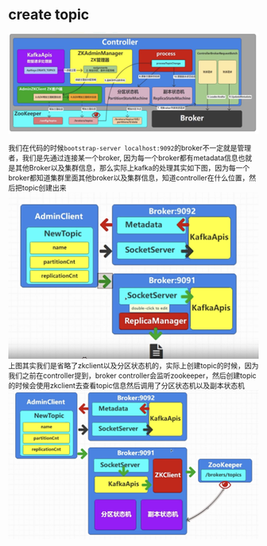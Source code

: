 # create topic
![architect](images/15-kafka.png)

我们在代码的时候`bootstrap-server localhost:9092`的broker不一定就是管理者，我们是先通过连接某一个broker, 因为每一个broker都有metadata信息也就是其他Broker以及集群信息，那么实际上kafka的处理其实如下图，因为每一个broker都知道集群里面其他broker以及集群信息，知道controller在什么位置，然后把topic创建出来
![architect](images/16-kafka.png)
上图其实我们是省略了zkclient以及分区状态机的，实际上创建topic的时候，因为我们之前在controller提到，broker controller会监听zookeeper，然后创建topic的时候会使用zkclient去查看topic信息然后调用了分区状态机以及副本状态机
![architect](images/17-kafka.png)